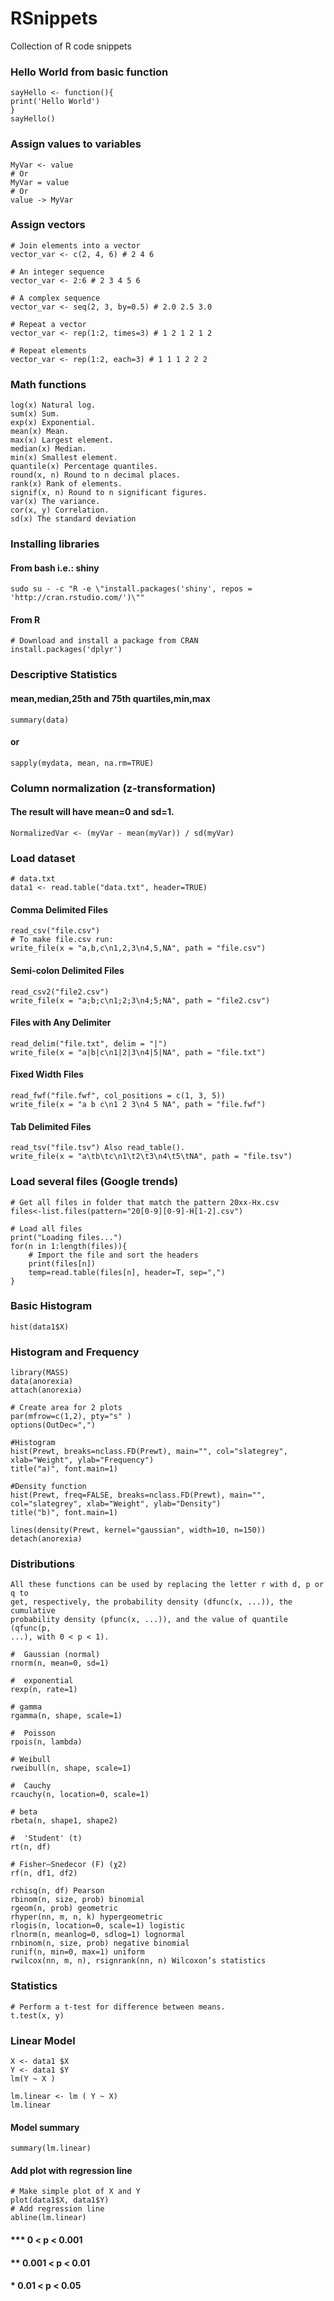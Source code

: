 # RSnippets
Collection of R code snippets

### Hello World from basic function
    sayHello <- function(){
    print('Hello World')
    }
    sayHello()

### Assign values to variables
    MyVar <- value
    # Or
    MyVar = value
    # Or
    value -> MyVar

### Assign vectors
    # Join elements into a vector
    vector_var <- c(2, 4, 6) # 2 4 6
    
    # An integer sequence
    vector_var <- 2:6 # 2 3 4 5 6
    
    # A complex sequence
    vector_var <- seq(2, 3, by=0.5) # 2.0 2.5 3.0 

    # Repeat a vector
    vector_var <- rep(1:2, times=3) # 1 2 1 2 1 2

    # Repeat elements
    vector_var <- rep(1:2, each=3) # 1 1 1 2 2 2

### Math functions    
    log(x) Natural log. 
    sum(x) Sum.
    exp(x) Exponential. 
    mean(x) Mean.
    max(x) Largest element. 
    median(x) Median.
    min(x) Smallest element. 
    quantile(x) Percentage quantiles.
    round(x, n) Round to n decimal places.
    rank(x) Rank of elements.
    signif(x, n) Round to n significant figures.
    var(x) The variance.
    cor(x, y) Correlation. 
    sd(x) The standard deviation
    

### Installing libraries
#### From bash i.e.: shiny
    sudo su - -c "R -e \"install.packages('shiny', repos = 'http://cran.rstudio.com/')\""
#### From R
    # Download and install a package from CRAN
    install.packages('dplyr')
    
### Descriptive Statistics
#### mean,median,25th and 75th quartiles,min,max
    summary(data)
#### or
    sapply(mydata, mean, na.rm=TRUE)
    
### Column normalization (z-transformation)
#### The result will have mean=0 and sd=1.
    NormalizedVar <- (myVar - mean(myVar)) / sd(myVar)

### Load dataset
    # data.txt
    data1 <- read.table("data.txt", header=TRUE)
    
#### Comma Delimited Files
    read_csv("file.csv")
    # To make file.csv run:
    write_file(x = "a,b,c\n1,2,3\n4,5,NA", path = "file.csv")
    
#### Semi-colon Delimited Files
    read_csv2("file2.csv")
    write_file(x = "a;b;c\n1;2;3\n4;5;NA", path = "file2.csv")

#### Files with Any Delimiter
    read_delim("file.txt", delim = "|")
    write_file(x = "a|b|c\n1|2|3\n4|5|NA", path = "file.txt")

#### Fixed Width Files
    read_fwf("file.fwf", col_positions = c(1, 3, 5))
    write_file(x = "a b c\n1 2 3\n4 5 NA", path = "file.fwf")

#### Tab Delimited Files
    read_tsv("file.tsv") Also read_table().
    write_file(x = "a\tb\tc\n1\t2\t3\n4\t5\tNA", path = "file.tsv")
    
    
    

### Load several files (Google trends)

    # Get all files in folder that match the pattern 20xx-Hx.csv
    files<-list.files(pattern="20[0-9][0-9]-H[1-2].csv")
    
    # Load all files
    print("Loading files...")
    for(n in 1:length(files)){
        # Import the file and sort the headers
        print(files[n])
        temp=read.table(files[n], header=T, sep=",")
    }



### Basic Histogram
    hist(data1$X)
    
    
### Histogram and Frequency
    library(MASS)
    data(anorexia)
    attach(anorexia)

    # Create area for 2 plots
    par(mfrow=c(1,2), pty="s" )
    options(OutDec=",")

    #Histogram
    hist(Prewt, breaks=nclass.FD(Prewt), main="", col="slategrey", xlab="Weight", ylab="Frequency")
    title("a)", font.main=1)

    #Density function
    hist(Prewt, freq=FALSE, breaks=nclass.FD(Prewt), main="", col="slategrey", xlab="Weight", ylab="Density")
    title("b)", font.main=1)

    lines(density(Prewt, kernel="gaussian", width=10, n=150))
    detach(anorexia)

### Distributions
    All these functions can be used by replacing the letter r with d, p or q to
    get, respectively, the probability density (dfunc(x, ...)), the cumulative
    probability density (pfunc(x, ...)), and the value of quantile (qfunc(p,
    ...), with 0 < p < 1).

    #  Gaussian (normal)
    rnorm(n, mean=0, sd=1)
    
    #  exponential
    rexp(n, rate=1)
    
    # gamma
    rgamma(n, shape, scale=1)

    #  Poisson
    rpois(n, lambda)

    # Weibull
    rweibull(n, shape, scale=1)
    
    #  Cauchy
    rcauchy(n, location=0, scale=1)

    # beta
    rbeta(n, shape1, shape2)
    
    #  'Student' (t)
    rt(n, df)
    
    # Fisher–Snedecor (F) (χ2)
    rf(n, df1, df2)

    rchisq(n, df) Pearson
    rbinom(n, size, prob) binomial
    rgeom(n, prob) geometric
    rhyper(nn, m, n, k) hypergeometric
    rlogis(n, location=0, scale=1) logistic
    rlnorm(n, meanlog=0, sdlog=1) lognormal
    rnbinom(n, size, prob) negative binomial
    runif(n, min=0, max=1) uniform
    rwilcox(nn, m, n), rsignrank(nn, n) Wilcoxon’s statistics



### Statistics
    # Perform a t-test for difference between means. 
    t.test(x, y)


    
### Linear Model
    X <- data1 $X
    Y <- data1 $Y
    lm(Y ~ X )

    lm.linear <- lm ( Y ~ X)
    lm.linear

#### Model summary
    summary(lm.linear)

#### Add plot with regression line 
    # Make simple plot of X and Y
    plot(data1$X, data1$Y)
    # Add regression line
    abline(lm.linear)

    
####    ***  0 < p < 0.001
####    **   0.001 < p < 0.01
####    *    0.01 < p < 0.05
